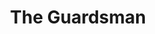 ---
title: The Guardsman
year: 1955
opening_date: 1955-12-07
closing_date: 1955-12-17
layout: productions
featured_image: 
image_caption:
image_credit:
playbill: 
category: 
Theatre: Theatre Jacksonville
Venue: Little Theatre
cast:
  Actor: Erdman Wilson, Jr.
  Actress: Peggy Gift
  Creditor: Melvin Barnert
  Critic: Richard Kaszner
  Liesl: Jane Seymour
  Mama: Mildred Thomas
  Usher: Margaret Burt
crew:
  Assistant Director:
    - Joan Pomeroy
    - Dorothy Portnoy
  Bookholder: Joan Pomeroy
  Construction and painting:
    - Abbey Fink
    - Bill West
    - Carolita Rhoads
    - Annette Getzen
    - Walter Quattlebaum
    - Eileen Quattlebaum
    - Alice Wise
    - Budd Porter
    - Happy Gift
    - Elizabeth Haller
    - Bill Tuggle
    - Nat Nunn
    - Brenda Hasty
    - Sue Henderson
    - Jane Seymour
    - Mel Barnert
    - Sid Abernathy
    - Ellis Barnert
    - Frank Ridge
    - Larry Zell
    - Jack Atkinson
    - Polly Clendening
    - Jerome Fletcher
    - Elaine Barnert
    - Rose Forney
    - Bob Biscoe
    - Jimmy Boyer
    - Richard Kaszner
    - Laurel Barton
  Costume Designer: Archie Eason
  Curtain: Melvin Barnert
  Director: Richard G. Fallon
  Light Controls:
    - Laurel Barton
    - Alice Wise
  Make-up Assistant:
    - Jane Porter
    - Eula Mae Snow
    - Polly Clendening
    - Mattie Godwin
  Make-up Chairman: Elmo Lehman
  Properties Assistant:
    - Nat Nunn
    - Carolita Rhoads
    - Rose Forney
    - Martha Packard
  Properties Chairman: Esther Barnes
  Setting and Technical Direction: George A. Ramsey, Jr.
  Sound and Music:
    - Polly Clendening
    - Jimmy Boyer
  Stage Manager: Ann Rogers
  Wardrobe Assistant:
    - Liz Whiteman
    - Winifred Horn
    - Millie Barnert
    - Eula Mae Snow
    - Pat Robson
    - Sue Henderson
    - Brenda Hasty
    - Ann Payne
  Wardrobe Chairman: Emily Parrish
  Wardrobe Construction:
    - Millie Barnert
    - Emily Parrish
    - Liz Whiteman
    - Winifred Horn
    - George Ramsey, Jr.
    - Frank Ridge
orchestra:
external_links:
---